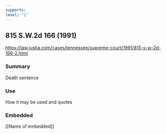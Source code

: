 ```yaml
---
supports: 
level: "1"
---
```

## 815 S.W.2d 166 (1991)

https://law.justia.com/cases/tennessee/supreme-court/1991/815-s-w-2d-166-2.html

### Summary

Death sentence

### Use

How it may be used and quotes

### Embedded

[[Name of embedded]]